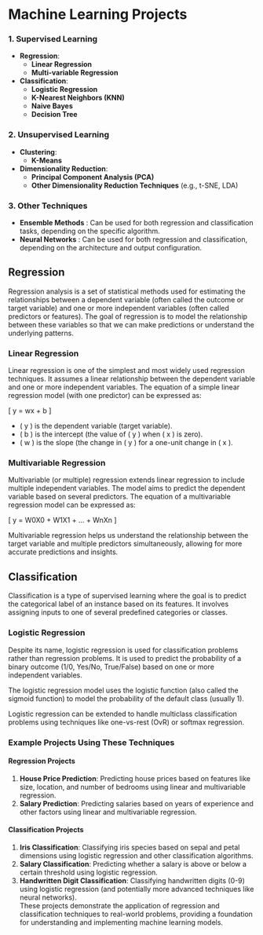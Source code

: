# Machine Learning Projects

### 1. **Supervised Learning**
- **Regression**:
    - **Linear Regression**
    - **Multi-variable Regression**
- **Classification**:
    - **Logistic Regression**
    - **K-Nearest Neighbors (KNN)**
    - **Naive Bayes**
    - **Decision Tree**
### 2. **Unsupervised Learning**
- **Clustering**:
    - **K-Means**
- **Dimensionality Reduction**:
    - **Principal Component Analysis (PCA)**
    - **Other Dimensionality Reduction Techniques** (e.g., t-SNE, LDA)

### 3. **Other Techniques**
- **Ensemble Methods** : Can be used for both regression and classification tasks, depending on the specific algorithm.
- **Neural Networks** : Can be used for both regression and classification, depending on the architecture and output configuration.

## Regression

Regression analysis is a set of statistical methods used for estimating the relationships between a dependent variable (often called the outcome or target variable) and one or more independent variables (often called predictors or features). The goal of regression is to model the relationship between these variables so that we can make predictions or understand the underlying patterns.

### Linear Regression

Linear regression is one of the simplest and most widely used regression techniques. It assumes a linear relationship between the dependent variable and one or more independent variables. The equation of a simple linear regression model (with one predictor) can be expressed as:

\[ y = wx + b \]

- \( y \) is the dependent variable (target variable).
- \( b \) is the intercept (the value of \( y \) when \( x \) is zero).
- \( w \) is the slope (the change in \( y \) for a one-unit change in \( x \).

### Multivariable Regression

Multivariable (or multiple) regression extends linear regression to include multiple independent variables. The model aims to predict the dependent variable based on several predictors. The equation of a multivariable regression model can be expressed as:

\[ y = W0X0 + W1X1 + ... + WnXn \]

Multivariable regression helps us understand the relationship between the target variable and multiple predictors simultaneously, allowing for more accurate predictions and insights.

## Classification

Classification is a type of supervised learning where the goal is to predict the categorical label of an instance based on its features. It involves assigning inputs to one of several predefined categories or classes.

### Logistic Regression

Despite its name, logistic regression is used for classification problems rather than regression problems. It is used to predict the probability of a binary outcome (1/0, Yes/No, True/False) based on one or more independent variables.

The logistic regression model uses the logistic function (also called the sigmoid function) to model the probability of the default class (usually 1).

Logistic regression can be extended to handle multiclass classification problems using techniques like one-vs-rest (OvR) or softmax regression.

### Example Projects Using These Techniques

#### Regression Projects

1. **House Price Prediction**: Predicting house prices based on features like size, location, and number of bedrooms using linear and multivariable regression.
2. **Salary Prediction**: Predicting salaries based on years of experience and other factors using linear and multivariable regression.

#### Classification Projects

1. **Iris Classification**: Classifying iris species based on sepal and petal dimensions using logistic regression and other classification algorithms.
2. **Salary Classification**: Predicting whether a salary is above or below a certain threshold using logistic regression.
3. **Handwritten Digit Classification**: Classifying handwritten digits (0-9) using logistic regression (and potentially more advanced techniques like neural networks).
\
These projects demonstrate the application of regression and classification techniques to real-world problems, providing a foundation for understanding and implementing machine learning models.